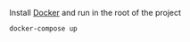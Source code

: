 Install [Docker](https://store.docker.com/search?type=edition&offering=community) and run in the root of the project

```
docker-compose up
```
